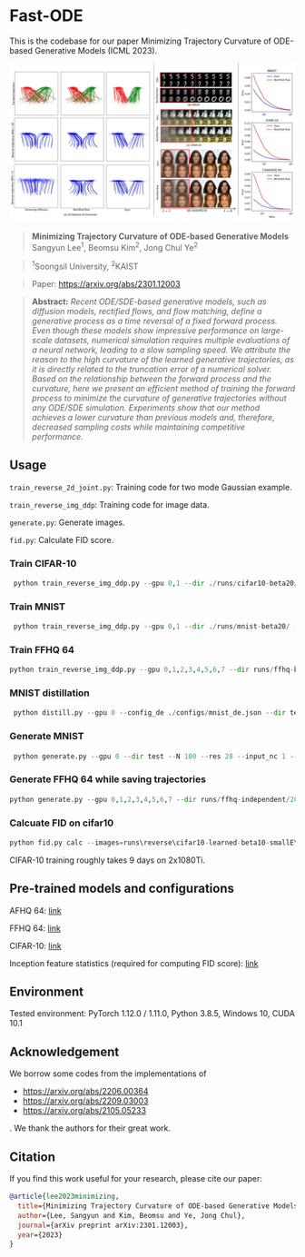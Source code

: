 # Fast-ODE

This is the codebase for our paper Minimizing Trajectory Curvature of ODE-based Generative Models (ICML 2023).

![Teaser image](./images/main.jpg)

> **Minimizing Trajectory Curvature of ODE-based Generative Models**<br>
> Sangyun Lee<sup>1</sup>, Beomsu Kim<sup>2</sup>, ‪Jong Chul Ye<sup>2</sup>

> <sup>1</sup>Soongsil University, <sup>2</sup>KAIST

> Paper: https://arxiv.org/abs/2301.12003<br>

> **Abstract:** *Recent ODE/SDE-based generative models, such as diffusion models, rectified flows, and flow matching, define a generative process as a time reversal of a fixed forward process. Even though these models show impressive performance on large-scale datasets, numerical simulation requires multiple evaluations of a neural network, leading to a slow sampling speed. We attribute the reason to the high curvature of the learned generative trajectories, as it is directly related to the truncation error of a numerical solver. Based on the relationship between the forward process and the curvature, here we present an efficient method of training the forward process to minimize the curvature of generative trajectories without any ODE/SDE simulation. Experiments show that our method achieves a lower curvature than previous models and, therefore, decreased sampling costs while maintaining competitive performance.*

## Usage
`train_reverse_2d_joint.py`: Training code for two mode Gaussian example.

`train_reverse_img_ddp`: Training code for image data.

`generate.py`: Generate images.

`fid.py`: Calculate FID score.

### Train CIFAR-10
```python
 python train_reverse_img_ddp.py --gpu 0,1 --dir ./runs/cifar10-beta20/ --weight_prior 20 --learning_rate 2e-4 --dataset cifar10 --warmup_steps 5000 --optimizer adam --batchsize 128 --iterations 500000 --config_en configs\cifar10_en.json --config_de configs\cifar10_de.json
 ```

### Train MNIST
```python
 python train_reverse_img_ddp.py --gpu 0,1 --dir ./runs/mnist-beta20/ --weight_prior 20 --learning_rate 3e-4 --dataset mnist --warmup_steps 8000 --optimizer adam --batchsize 256 --iterations 60000 --config_en configs\mnist_en.json --config_de configs\mnist_de.json
 ```

### Train FFHQ 64
```python
python train_reverse_img_ddp.py --gpu 0,1,2,3,4,5,6,7 --dir runs/ffhq-beta20 --weight_prior 20 --learning_rate 2e-4 --dataset ffhq --warmup_steps 39060 --batchsize 256 --iterations 800000 --config_en configs/ffhq_en.json --config_de configs/ffhq_de.json
```

### MNIST distillation
```python
 python distill.py --gpu 0 --config_de ./configs/mnist_de.json --dir test --im_dir C:\ML\learned-flow\mnist-learned-beta5\60000-N128-num100K\samples --im_dir_test C:\ML\learned-flow\mnist-learned-beta5\60000-N128-num100K\samples_test --z_dir C:\ML\learned-flow\mnist-learned-beta5\60000-N128-num100K\zs --z_dir_test C:\ML\learned-flow\mnist-learned-beta5\60000-N128-num100K\zs_test --batchsize 256 --ckpt D:\ML\learned-flows\runs\reverse\mnist-learned-beta5\flow_model_60000_ema.pth 
 ```

### Generate MNIST
```python
 python generate.py --gpu 0 --dir test --N 100 --res 28 --input_nc 1 --num_samples 10 --ckpt D:\ML\learned-flows\runs\reverse\mnist-learned-beta20\flow_model_60000_ema.pth --config_de configs\mnist_de.json 
 ```

### Generate FFHQ 64 while saving trajectories
```python
python generate.py --gpu 0,1,2,3,4,5,6,7 --dir runs/ffhq-independent/200000-heun-N121/ --solver heun --N 121 --res 64 --input_nc 3 --num_samples 100 --ckpt runs/ffhq-independent/flow_model_200000_ema.pth --config_de configs/ffhq_de.json --batchsize 128 --save_traj;
```



### Calcuate FID on cifar10
```python
python fid.py calc --images=runs\reverse\cifar10-learned-beta10-smallE\300000-N128\samples --ref=https://nvlabs-fi-cdn.nvidia.com/edm/fid-refs/cifar10-32x32.npz
```

CIFAR-10 training roughly takes 9 days on 2x1080Ti.


## Pre-trained models and configurations
AFHQ 64: [link](https://drive.google.com/drive/folders/1PBeBhC0onqQ2L96_OBR6PxQlBf9A5HSA?usp=share_link)

FFHQ 64: [link](https://drive.google.com/drive/folders/1RMpVSUWXKctN1_XPSkzuDfQ7GqSK5bj3?usp=share_link)

CIFAR-10: [link](https://drive.google.com/drive/folders/1LsUlk94ljqWKh4kX9w8g0cseVmsV_x83?usp=share_link) 

Inception feature statistics (required for computing FID score): [link](https://drive.google.com/drive/folders/1MCEAn0VdeD-lMu1Cdkm9z7q-CdzH1JDc?usp=share_link)
## Environment
Tested environment: PyTorch 1.12.0 / 1.11.0, Python 3.8.5, Windows 10, CUDA 10.1

## Acknowledgement
We borrow some codes from the implementations of
- https://arxiv.org/abs/2206.00364
- https://arxiv.org/abs/2209.03003
- https://arxiv.org/abs/2105.05233

. We thank the authors for their great work.

## Citation

If you find this work useful for your research, please cite our paper:

```bibtex
@article{lee2023minimizing,
  title={Minimizing Trajectory Curvature of ODE-based Generative Models},
  author={Lee, Sangyun and Kim, Beomsu and Ye, Jong Chul},
  journal={arXiv preprint arXiv:2301.12003},
  year={2023}
}
```
